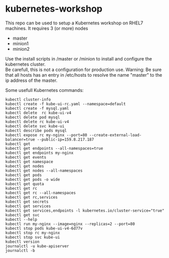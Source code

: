 # kubernetes-workshop
This repo can be used to setup a Kubernetes workshop on RHEL7 machines.
It requires 3 (or more) nodes
* master
* minion1
* minion2 

Use the install scripts in /master or /minion to install and configure the kubernetes cluster.  
Be carefull, this is not a configuration for production use.
Warning: Be sure that all hosts has an entry in /etc/hosts to resolve the name "master" to the ip address of the master. 

Some usefull Kubernetes commands:
```
kubectl cluster-info
kubectl create -f kube-ui-rc.yaml --namespace=default
kubectl create -f mysql.yaml
kubectl delete  rc kube-ui-v4
kubectl delete pod mysql
kubectl delete rc kube-ui-v4
kubectl delete svc kube-ui
kubectl describe pods mysql
kubectl expose rc my-nginx --port=80 --create-external-load-balancer=true --public-ip=159.8.217.187
kubectl get
kubectl get endpoints --all-namespaces=true
kubectl get endpoints my-nginx
kubectl get events
kubectl get namespace
kubectl get nodes
kubectl get nodes --all-namespaces
kubectl get pods
kubectl get pods -o wide
kubectl get quota
kubectl get rc
kubectl get rc --all-namespaces
kubectl get rc,services
kubectl get secrets
kubectl get services
kubectl get services,endpoints -l kubernetes.io/cluster-service="true"
kubectl get svc
kubectl --help
kubectl run my-nginx --image=nginx --replicas=2 --port=80
kubectl stop pods kube-ui-v4-6d77v
kubectl stop rc my-nginx
kubectl stop svc kube-ui
kubectl version
journalctl -u kube-apiserver
journalctl -b
```
